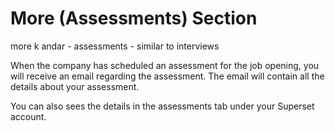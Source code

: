# More \(Assessments\) Section

more k andar - assessments - similar to interviews

When the company has scheduled an assessment for the job opening, you will receive an email regarding the assessment. The email will contain all the details about your assessment. 

You can also sees the details in the assessments tab under your Superset account.

